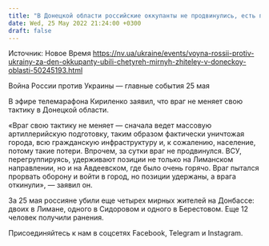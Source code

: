 ```yaml
---
title: "В Донецкой области российские оккупанты не продвинулись, есть погибшие — Кириленко"
date: Wed, 25 May 2022 21:24:00 +0300
draft: false
---
```

Источник: Новое Время https://nv.ua/ukraine/events/voyna-rossii-protiv-ukrainy-za-den-okkupanty-ubili-chetyreh-mirnyh-zhiteley-v-doneckoy-oblasti-50245193.html


Война России против Украины — главные события 25 мая

 В эфире телемарафона Кириленко заявил, что враг не меняет свою тактику в Донецкой области.

«Враг свою тактику не меняет — сначала ведет массовую артиллерийскую подготовку, таким образом фактически уничтожая города, всю гражданскую инфраструктуру и, к сожалению, население, потому такие потери. Впрочем, за сутки враг не продвинулся. ВСУ, перегруппируясь, удерживают позиции не только на Лиманском направлении, но и на Авдеевском, где было очень горячо. Враг пытался прорвать оборону и войти в город, но позиции удержаны, а врага откинули», — заявил он.

За 25 мая россияне убили еще четырех мирных жителей на Донбассе: двоих в Лимане, одного в Сидоровом и одного в Берестовом. Еще 12 человек получили ранения.

Присоединяйтесь к нам в соцсетях Facebook, Telegram и Instagram.
